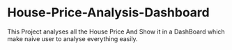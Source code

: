 # House-Price-Analysis-Dashboard
This Project  analyses all the House Price And Show it in a DashBoard which make naive user to analyse everything easily.
